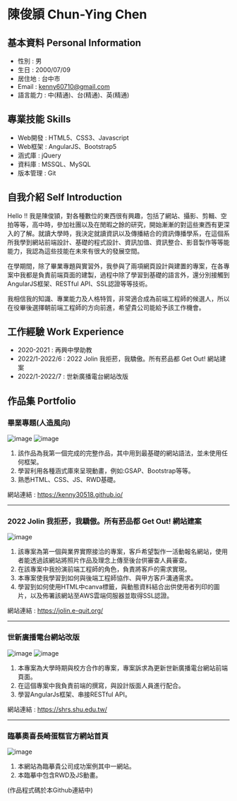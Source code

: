 # 陳俊頴 Chun-Ying Chen
## 基本資料 Personal Information
- 性別 : 男
- 生日 : 2000/07/09
- 居住地 : 台中市
- Email : kenny60710@gmail.com
- 語言能力 : 中(精通)、台(精通)、英(精通)
## 專業技能 Skills
- Web開發 : HTML5、CSS3、Javascript
- Web框架 : AngularJS、Bootstrap5
- 涵式庫 : jQuery
- 資料庫 : MSSQL、MySQL
- 版本管理 : Git
## 自我介紹 Self Introduction
Hello !! 我是陳俊頴，對各種數位的東西很有興趣，包括了網站、攝影、剪輯、空拍等等，高中時，參加社團以及在閒暇之餘的研究，開始漸漸的對這些東西有更深入的了解。就讀大學時，我決定就讀資訊以及傳播結合的資訊傳播學系，在這個系所我學到網站前端設計、基礎的程式設計、資訊加值、資訊整合、影音製作等等能能力，我認為這些技能在未來有很大的發展空間。

在學期間，除了畢業專題與實習外，我參與了兩項網頁設計與建置的專案，在各專案中我都是負責前端頁面的建製，過程中除了學習到基礎的語言外，還分別接觸到AngularJS框架、RESTful API、SSL認證等等技術。

我相信我的知識、專業能力及人格特質，非常適合成為前端工程師的候選人，所以在役畢後選擇朝前端工程師的方向前進，希望貴公司能給予該工作機會。
## 工作經驗 Work Experience
- 2020-2021 : 再興中學助教
- 2022/1-2022/6 : 2022 Jolin 我拒菸，我驕傲。所有菸品都 Get Out! 網站建案
- 2022/1-2022/7 : 世新廣播電台網站改版
## 作品集 Portfolio 
### 畢業專題(人造風向)
![image](https://github.com/kenny30518/Resume/blob/main/md_image/%E8%9E%A2%E5%B9%95%E6%93%B7%E5%8F%96%E7%95%AB%E9%9D%A2%202024-03-11%20115517.png)
![image](https://github.com/kenny30518/Resume/blob/main/md_image/%E8%9E%A2%E5%B9%95%E6%93%B7%E5%8F%96%E7%95%AB%E9%9D%A2%202024-03-11%20115545.png)

1. 該作品為我第一個完成的完整作品，其中用到最基礎的網站語法，並未使用任何框架。
2. 學習利用各種涵式庫來呈現動畫，例如:GSAP、Bootstrap等等。
3. 熟悉HTML、CSS、JS、RWD基礎。

網站連結 : https://kenny30518.github.io/

---

### 2022 Jolin 我拒菸，我驕傲。所有菸品都 Get Out! 網站建案
![image](https://github.com/kenny30518/Resume/blob/main/md_image/%E8%9E%A2%E5%B9%95%E6%93%B7%E5%8F%96%E7%95%AB%E9%9D%A2%202024-03-11%20120846.png)

1. 該專案為第一個與業界實際接洽的專案，客戶希望製作一活動報名網站，使用者能透過該網站將照片作品及理念上傳至後台供審查人員審查。
2. 在該專案中我扮演前端工程師的角色，負責將客戶的需求實現。
3. 本專案使我學習到如何與後端工程師協作、與甲方客戶溝通需求。
4. 學習到如何使用HTML中canva標籤，與動態資料結合出供使用者列印的圖片，以及佈署該網站至AWS雲端伺服器並取得SSL認證。

網站連結 : https://jolin.e-quit.org/

---

### 世新廣播電台網站改版
![image](https://github.com/kenny30518/Resume/blob/main/md_image/%E8%9E%A2%E5%B9%95%E6%93%B7%E5%8F%96%E7%95%AB%E9%9D%A2%202024-03-11%20122332%20(1).png)
![image](https://github.com/kenny30518/Resume/blob/main/md_image/%E8%9E%A2%E5%B9%95%E6%93%B7%E5%8F%96%E7%95%AB%E9%9D%A2%202024-03-11%20122446%20(1).png)

1. 本專案為大學時期與校方合作的專案，專案訴求為更新世新廣播電台網站前端頁面。
2. 在這個專案中我負責前端的撰寫，與設計版面人員進行配合。
3. 學習AngularJs框架、串接RESTful API。

網站連結 : https://shrs.shu.edu.tw/

---

### 臨摹奧喜長崎蛋糕官方網站首頁
![image](https://github.com/kenny30518/Resume/blob/main/md_image/%E8%9E%A2%E5%B9%95%E6%93%B7%E5%8F%96%E7%95%AB%E9%9D%A2%202024-03-11%20122858%20(1).png)

1. 本網站為臨摹貴公司成功案例其中一網站。
2. 本臨摹中包含RWD及JS動畫。

(作品程式碼於本Github連結中)
